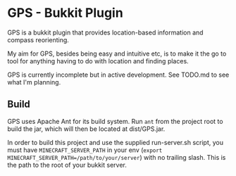 # GPS - Bukkit Plugin

GPS is a bukkit plugin that provides location-based information and compass reorienting.

My aim for GPS, besides being easy and intuitive etc, is to make it the go to tool for anything having to do with location and finding places.

GPS is currently incomplete but in active development. See TODO.md to see what I'm planning.

## Build

GPS uses Apache Ant for its build system. Run `ant` from the project root to build the jar, which will then be located at dist/GPS.jar.

In order to build this project and use the supplied run-server.sh script, you must have `MINECRAFT_SERVER_PATH` in your env (`export MINECRAFT_SERVER_PATH=/path/to/your/server`) with no trailing slash. This is the path to the root of your bukkit server.
